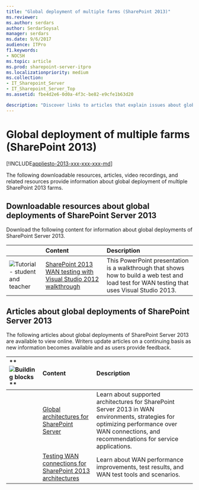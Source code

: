 ```yaml
---
title: "Global deployment of multiple farms (SharePoint 2013)"
ms.reviewer: 
ms.author: serdars
author: SerdarSoysal
manager: serdars
ms.date: 9/6/2017
audience: ITPro
f1.keywords:
- NOCSH
ms.topic: article
ms.prod: sharepoint-server-itpro
ms.localizationpriority: medium
ms.collection:
- IT_Sharepoint_Server
- IT_Sharepoint_Server_Top
ms.assetid: fbe4d2e6-0d0a-4f3c-be82-e9cfe1b63d20

description: "Discover links to articles that explain issues about global deployments of SharePoint 2013."
---
```


# Global deployment of multiple farms (SharePoint 2013)

[!INCLUDE[appliesto-2013-xxx-xxx-xxx-md](../includes/appliesto-2013-xxx-xxx-xxx-md.md)]
  
The following downloadable resources, articles, video recordings, and related resources provide information about global deployment of multiple SharePoint 2013 farms.
  
## Downloadable resources about global deployments of SharePoint Server 2013

Download the following content for information about global deployments of SharePoint Server 2013.
  
||**Content**|**Description**|
|:-----|:-----|:-----|
|![Tutorial - student and teacher](../media/mod_icon_tutorial_M.png)|[SharePoint 2013 WAN testing with Visual Studio 2012 walkthrough](https://go.microsoft.com/fwlink/p/?LinkId=280285) <br/> |This PowerPoint presentation is a walkthrough that shows how to build a web test and load test for WAN testing that uses Visual Studio 2013.  <br/> |
   
## Articles about global deployments of SharePoint Server 2013

The following articles about global deployments of SharePoint Server 2013 are available to view online. Writers update articles on a continuing basis as new information becomes available and as users provide feedback.
  
|**        ![Building blocks](../media/mod_icon_buildingblock_M.png)                 **|**Content**|**Description**|
|:-----|:-----|:-----|
||[Global architectures for SharePoint Server](/previous-versions/office/sharepoint-server-2010/gg441255(v=office.14)) <br/> |Learn about supported architectures for SharePoint Server 2013 in WAN environments, strategies for optimizing performance over WAN connections, and recommendations for service applications.  <br/> |
||[Testing WAN connections for SharePoint 2013 architectures](/previous-versions/office/sharepoint-server-2010/hh206322(v=office.14)) <br/> |Learn about WAN performance improvements, test results, and WAN test tools and scenarios.  <br/> |
   

